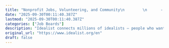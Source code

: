 ```yaml
---
title: "Nonprofit Jobs, Volunteering, and Community\n        \n      - Idealist"
date: "2025-09-30T00:11:40.387Z"
lastmod: "2025-09-30T00:11:40.387Z"
categories: ["Job Boards"]
description: "Idealist connects millions of idealists – people who want to do good – with opportunities for action and collaboration all over the world."
original_url: "https://www.idealist.org/en"
draft: false
---
```

